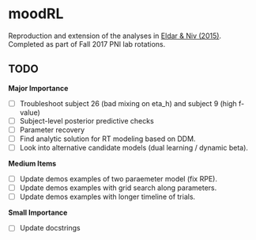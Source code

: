# moodRL
Reproduction and extension of the analyses in [Eldar & Niv (2015)](https://www.nature.com/articles/ncomms7149). Completed as part of Fall 2017 PNI lab rotations. 

## TODO
**Major Importance**
- [ ] Troubleshoot subject 26 (bad mixing on eta_h) and subject 9 (high f-value)
- [ ] Subject-level posterior predictive checks
- [ ] Parameter recovery
- [ ] Find analytic solution for RT modeling based on DDM.
- [ ] Look into alternative candidate models (dual learning / dynamic beta).

**Medium Items**
- [ ] Update demos examples of two paraemeter model (fix RPE). 
- [ ] Update demos examples with grid search along parameters.
- [ ] Update demos examples with longer timeline of trials.

**Small Importance**
- [ ] Update docstrings 